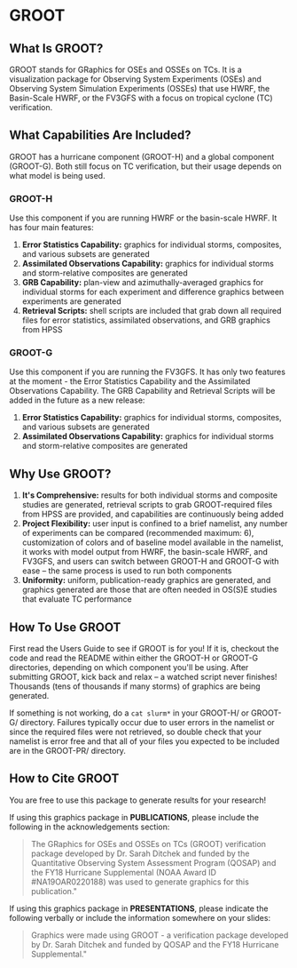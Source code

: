 # GROOT

## What Is GROOT?
GROOT stands for GRaphics for OSEs and OSSEs on TCs. It is a visualization package for Observing System Experiments (OSEs) and Observing System Simulation Experiments (OSSEs) that use HWRF, the Basin-Scale HWRF, or the FV3GFS with a focus on tropical cyclone (TC) verification.

## What Capabilities Are Included?
GROOT has a hurricane component (GROOT-H) and a global component (GROOT-G). Both still focus on TC verification, but their usage depends on what model is being used.

### GROOT-H

Use this component if you are running HWRF or the basin-scale HWRF. It has four main features:

  1) **Error Statistics Capability:** graphics for individual storms, composites, and various subsets are generated
  2) **Assimilated Observations Capability:** graphics for individual storms and storm-relative composites are generated
  3) **GRB Capability:** plan-view and azimuthally-averaged graphics for individual storms for each experiment and difference graphics between experiments are generated
  4) **Retrieval Scripts:** shell scripts are included that grab down all required files for error statistics, assimilated observations, and GRB graphics from HPSS

### GROOT-G

Use this component if you are running the FV3GFS. It has only two features at the moment - the Error Statistics Capability and the Assimilated Observations Capability. The GRB Capability and Retrieval Scripts will be added in the future as a new release:

  1) **Error Statistics Capability:** graphics for individual storms, composites, and various subsets are generated
  2) **Assimilated Observations Capability:** graphics for individual storms and storm-relative composites are generated
  
 ## Why Use GROOT?
  1) **It's Comprehensive:** results for both individual storms and composite studies are generated, retrieval scripts to grab GROOT-required files from HPSS are provided, and capabilities are continuously being added
  2) **Project Flexibility:** user input is confined to a brief namelist, any number of experiments can be compared (recommended maximum: 6), customization of colors and of baseline model available in the namelist, it works with model output from HWRF, the basin-scale HWRF, and FV3GFS, and users can switch between GROOT-H and GROOT-G with ease – the same process is used to run both components
  3) **Uniformity:** uniform, publication-ready graphics are generated, and graphics generated are those that are often needed in OS(S)E studies that evaluate TC performance

  ## How To Use GROOT
  
  First read the Users Guide to see if GROOT is for you! If it is, checkout the code and read the README within either the GROOT-H or GROOT-G directories, depending on which component you'll be using. After submitting GROOT, kick back and relax – a watched script never finishes! Thousands (tens of thousands if many storms) of graphics are being generated. 
  
  If something is not working, do a `cat slurm*` in your GROOT-H/ or GROOT-G/ directory. Failures typically occur due to user errors in the namelist or since the required files were not retrieved, so double check that your namelist is error free and that all of your files you expected to be included are in the GROOT-PR/ directory.
  
  ## How to Cite GROOT
  
  You are free to use this package to generate results for your research!
  
  If using this graphics package in **PUBLICATIONS**, please include the following in the acknowledgements section: 
  > The GRaphics for OSEs and OSSEs on TCs (GROOT) verification package developed by Dr. Sarah Ditchek and funded by the Quantitative Observing System Assessment Program (QOSAP) and the FY18 Hurricane Supplemental (NOAA Award ID #NA19OAR0220188) was used to generate graphics for this publication."
  
  If using this graphics package in **PRESENTATIONS**, please indicate the following verbally or include the information somewhere on your slides:
  > Graphics were made using GROOT - a verification package developed by Dr. Sarah Ditchek and funded by QOSAP and the FY18 Hurricane Supplemental."
